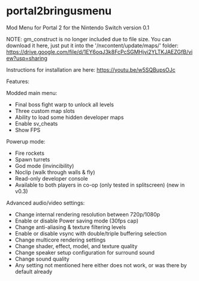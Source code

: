 # portal2bringusmenu
Mod Menu for Portal 2 for the Nintendo Switch version 0.1

NOTE: gm_construct is no longer included due to file size. You can download it here, just put it into the '/nxcontent/update/maps/' folder: https://drive.google.com/file/d/1EY6oqJ3k8FcPcSGMHjvi2YLTKJAEZGfB/view?usp=sharing

Instructions for installation are here: https://youtu.be/w5SQBupsOJc

Features:

Modded main menu:
- Final boss fight warp to unlock all levels
- Three custom map slots
- Ability to load some hidden developer maps
- Enable sv_cheats
- Show FPS

Powerup mode:
- Fire rockets
- Spawn turrets
- God mode (invincibility)
- Noclip (walk through walls & fly)
- Read-only developer console
- Available to both players in co-op (only tested in splitscreen) (new in v0.3)

Advanced audio/video settings:
- Change internal rendering resolution between 720p/1080p
- Enable or disable Power saving mode (30fps cap)
- Change anti-aliasing & texture filtering levels
- Enable or disable vsync with double/triple buffering selection
- Change multicore rendering settings
- Change shader, effect, model, and texture quality
- Change speaker setup configuration for surround sound
- Change sound quality
- Any setting not mentioned here either does not work, or was there by default already


